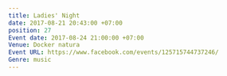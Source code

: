 ```yaml
---
title: Ladies' Night
date: 2017-08-21 20:43:00 +07:00
position: 27
Event date: 2017-08-24 21:00:00 +07:00
Venue: Docker natura
Event URL: https://www.facebook.com/events/125715744737246/
Genre: music
---
```


